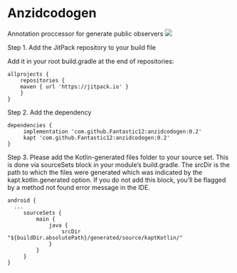 # Anzidcodogen
Annotation proccessor for generate public observers
[![](https://jitpack.io/v/Fantastic12/anzidcodogen.svg)](https://jitpack.io/#Fantastic12/anzidcodogen)

Step 1. Add the JitPack repository to your build file

Add it in your root build.gradle at the end of repositories:

	allprojects {
	    repositories {
		maven { url 'https://jitpack.io' }
	    }
	}
  Step 2. Add the dependency

	dependencies {
	     implementation 'com.github.Fantastic12:anzidcodogen:0.2'
	     kapt 'com.github.Fantastic12:anzidcodogen:0.2'
	}
	
Step 3. Please add the Kotlin-generated files folder to your source set. 
This is done via sourceSets block in your module’s build.gradle. 
The srcDir is the path to which the files were generated which was indicated by the kapt.kotlin.generated option.
If you do not add this block, you’ll be flagged by a method not found error message in the IDE.

    android {
      ...
         sourceSets {
             main {
                 java {
                     srcDir "${buildDir.absolutePath}/generated/source/kaptKotlin/"
                 }
             }
         }
    }
